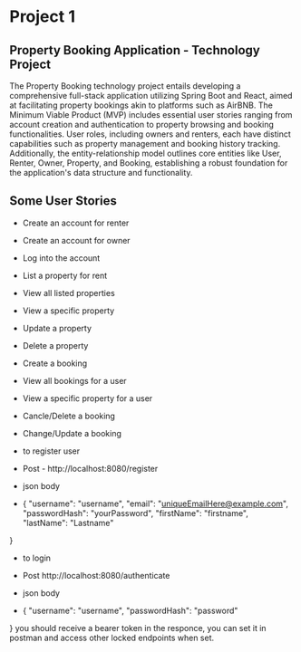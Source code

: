 # Project 1
## Property Booking Application - Technology Project
The Property Booking technology project entails developing a comprehensive full-stack application utilizing Spring Boot and React, aimed at facilitating property bookings akin to platforms such as AirBNB. The Minimum Viable Product (MVP) includes essential user stories ranging from account creation and authentication to property browsing and booking functionalities. User roles, including owners and renters, each have distinct capabilities such as property management and booking history tracking. Additionally, the entity-relationship model outlines core entities like User, Renter, Owner, Property, and Booking, establishing a robust foundation for the application's data structure and functionality.

## Some User Stories
- Create an account for renter
- Create an account for owner
- Log into the account
- List a property for rent
- View all listed properties
- View a specific property
- Update a property
- Delete a property
- Create a booking
- View all bookings for a user
- View a specific property for a user
- Cancle/Delete a booking
- Change/Update a booking

- to register user
- Post - http://localhost:8080/register
- json body
- {
  "username": "username",
  "email": "uniqueEmailHere@example.com",
  "passwordHash": "yourPassword",
  "firstName": "firstname",
  "lastName": "Lastname"

}

- to login
- Post http://localhost:8080/authenticate

- json body
- {
  "username": "username",
  "passwordHash": "password"

}
you should receive a bearer token in the responce, you can set it in postman and access other locked endpoints when set. 

